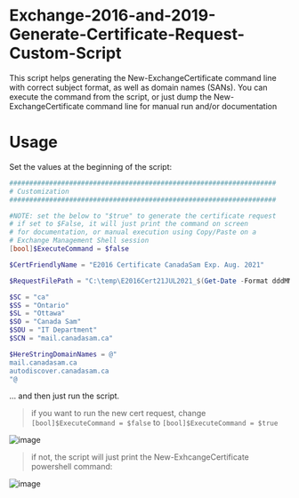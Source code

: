 # Exchange-2016-and-2019-Generate-Certificate-Request-Custom-Script

This script helps generating the New-ExchangeCertificate command line with correct subject format, as well as domain names (SANs). You can execute the command from the script, or just dump the New-ExchangeCertificate command line for manual run and/or documentation

# Usage

Set the values at the beginning of the script:

```powershell
###################################################################
# Customization
###################################################################

#NOTE: set the below to "$true" to generate the certificate request
# if set to $False, it will just print the command on screen
# for documentation, or manual execution using Copy/Paste on a
# Exchange Management Shell session
[bool]$ExecuteCommand = $false

$CertFriendlyName = "E2016 Certificate CanadaSam Exp. Aug. 2021"

$RequestFilePath = "C:\temp\E2016Cert21JUL2021_$(Get-Date -Format dddMMyyyy_HHmmss).req"

$SC = "ca"
$SS = "Ontario"
$SL = "Ottawa"
$SO = "Canada Sam"
$SOU = "IT Department"
$SCN = "mail.canadasam.ca"

$HereStringDomainNames = @"
mail.canadasam.ca
autodiscover.canadasam.ca
"@
```

... and then just run the script.

> if you want to run the new cert request, change ```[bool]$ExecuteCommand = $false``` to ```[bool]$ExecuteCommand = $true```

![image](https://user-images.githubusercontent.com/33433229/126735538-c9704310-5f48-45a4-8fdf-908c482286ff.png)


> if not, the script will just print the New-ExhcangeCertificate powershell command:

![image](https://user-images.githubusercontent.com/33433229/126735478-916b9b6d-868b-427a-bd44-d00af802fe3d.png)
